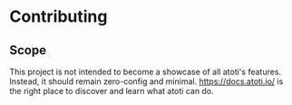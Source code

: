 # Contributing

## Scope

This project is not intended to become a showcase of all atoti's features.
Instead, it should remain zero-config and minimal.
https://docs.atoti.io/ is the right place to discover and learn what atoti can do.
